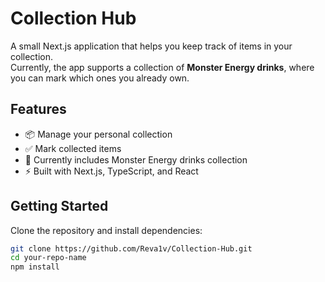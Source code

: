 # Collection Hub

A small Next.js application that helps you keep track of items in your collection.  
Currently, the app supports a collection of **Monster Energy drinks**, where you can mark which ones you already own.

## Features
- 📦 Manage your personal collection
- ✅ Mark collected items
- 🧃 Currently includes Monster Energy drinks collection
- ⚡ Built with Next.js, TypeScript, and React

## Getting Started
Clone the repository and install dependencies:

```bash
git clone https://github.com/Reva1v/Collection-Hub.git
cd your-repo-name
npm install
```
